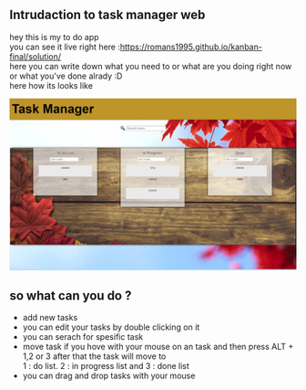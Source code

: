 ## Intrudaction to task manager web
hey this is my to do app <br>
you can see it live right here :https://romans1995.github.io/kanban-final/solution/  <br>
here you can write down what you need to or what are you doing right now or what you've done alrady :D <br>
here how its looks like

![Example](imgs/myFinal.jpeg)
<h2>so what can you do ?</h2>
<ul>
<li>add new tasks</li>
<li>you can edit your tasks by double clicking on it</li>
<li>you can serach for spesific task </li>
<li>move task if you hove with your mouse on an task and then press ALT + 1,2 or 3 <br?> after that the task will move to <br> 1 : do list.  2 : in progress list and 3 : done list</li>
<li>you can drag and drop tasks with your mouse </li>
</ul>
